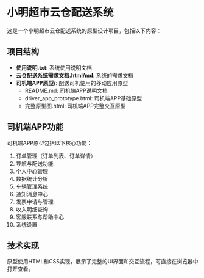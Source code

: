 # 小明超市云仓配送系统

这是一个小明超市云仓配送系统的原型设计项目，包括以下内容：

## 项目结构

- **使用说明.txt**: 系统使用说明文档
- **云仓配送系统需求文档.html/md**: 系统的需求文档
- **司机端APP原型/**: 配送司机使用的移动应用原型
  - README.md: 司机端APP说明文档
  - driver_app_prototype.html: 司机端APP基础原型
  - 完整原型图.html: 司机端APP完整交互原型

## 司机端APP功能

司机端APP原型包括以下核心功能：

1. 订单管理（订单列表、订单详情）
2. 导航与配送功能
3. 个人中心管理
4. 数据统计分析
5. 车辆管理系统
6. 通知消息中心
7. 发票申请与管理
8. 收入明细查询
9. 客服联系与帮助中心
10. 系统设置

## 技术实现

原型使用HTML和CSS实现，展示了完整的UI界面和交互流程，可直接在浏览器中打开查看。
